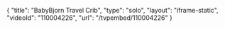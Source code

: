 {
    "title": "BabyBjorn Travel Crib",
    "type": "solo",
    "layout": "iframe-static",
    "videoId": "110004226",
    "url": "\/tvpembed\/110004226"
}